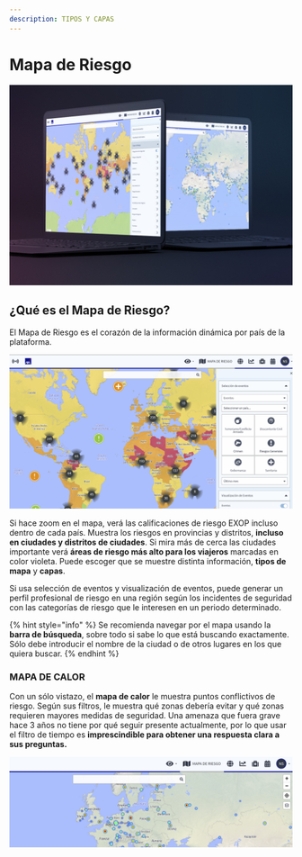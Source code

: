 ```yaml
---
description: TIPOS Y CAPAS
---
```


# Mapa de Riesgo

![](../.gitbook/assets/riskmap%20%284%29.JPG)

## ¿Qué es el Mapa de Riesgo?

El Mapa de Riesgo es el corazón de la información dinámica por país de la plataforma.

![](../.gitbook/assets/rm_img01%20%283%29.jpg)

Si hace zoom en el mapa, verá las calificaciones de riesgo EXOP incluso dentro de cada país. Muestra los riesgos en provincias y distritos, **incluso en ciudades y distritos de ciudades**. Si mira más de cerca las ciudades importante verá **áreas de riesgo más alto para los viajeros** marcadas en color violeta. Puede escoger que se muestre distinta información, **tipos de mapa** y **capas**.

Si usa selección de eventos y visualización de eventos, puede generar un perfil profesional de riesgo en una región según los incidentes de seguridad con las categorías de riesgo que le interesen en un periodo determinado.

{% hint style="info" %}
Se recomienda navegar por el mapa usando la **barra de búsqueda**, sobre todo si sabe lo que está buscando exactamente. Sólo debe introducir el nombre de la ciudad o de otros lugares en los que quiera buscar.
{% endhint %}

### MAPA DE CALOR

Con un sólo vistazo, el **mapa de calor** le muestra puntos conflictivos de riesgo. Según sus filtros, le muestra qué zonas debería evitar y qué zonas requieren mayores medidas de seguridad. Una amenaza que fuera grave hace 3 años no tiene por qué seguir presente actualmente, por lo que usar el filtro de tiempo es **imprescindible para obtener una respuesta clara a sus preguntas.**

![](../.gitbook/assets/risk-map-3%20%284%29.JPG)

